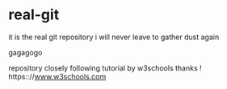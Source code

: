 # real-git
it is the real git repository i will never leave to gather dust again

gagagogo

repository closely following tutorial by w3schools
thanks ! https:://www.w3schools.com
